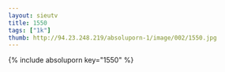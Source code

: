 ```yaml
--- 
layout: sieutv
title: 1550
tags: ["1k"]
thumb: http://94.23.248.219/absoluporn-1/image/002/1550.jpg
---
```

{% include absoluporn key="1550" %} 
